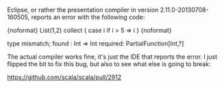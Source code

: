 Eclipse, or rather the presentation compiler in version 2.11.0-20130708-160505, reports an error with the following code:

{noformat}
List(1,2) collect {
  case i if i > 5 => i
}
{noformat}

type mismatch; found : Int => Int required: PartialFunction[Int,?]

The actual compiler works fine, it's just the IDE that reports the error.
I just flipped the bit to fix this bug, but also to see what else is going to break:

https://github.com/scala/scala/pull/2912

